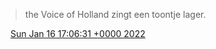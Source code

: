 > the Voice of Holland zingt een toontje lager\.

<img src="../../media/tweet.ico" width="12" /> [Sun Jan 16 17:06:31 +0000 2022](https://twitter.com/DromerDenker/status/1482761193701969923)